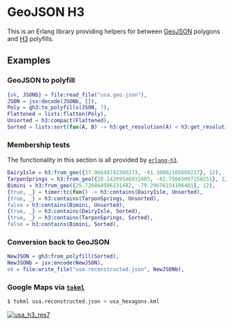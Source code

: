 GeoJSON H3
==========

This is an Erlang library providing helpers for between [GeoJSON] polygons and [H3] polyfills.

## Examples

### GeoJSON to polyfill

```erl
{ok, JSONb} = file:read_file("usa.geo.json"),
JSON = jsx:decode(JSONb, []),
Poly = gh3:to_polyfills(JSON, 7),
Flattened = lists:flatten(Poly),
Unsorted = h3:compact(Flattened),
Sorted = lists:sort(fun(A, B) -> h3:get_resolution(A) < h3:get_resolution(B) end, Unsorted),
```

### Membership tests

The functionality in this section is all provided by [`erlang-h3`].

```erl
DairyIsle = h3:from_geo({37.96648742360273, -91.36002165669227}, 12),
TarponSprings = h3:from_geo({28.14209546931603, -82.75665097150251}, 12),
Bimini = h3:from_geo({25.726864906131482, -79.29676154106401}, 12),
{true, _} = timer:tc(fun() -> h3:contains(DairyIsle, Unsorted),
{true, _} = h3:contains(TarponSprings, Unsorted),
false = h3:contains(Bimini, Unsorted),
{true, _} = h3:contains(DairyIsle, Sorted),
{true, _} = h3:contains(TarponSprings, Sorted),
false = h3:contains(Bimini, Sorted),
```

### Conversion back to GeoJSON
```erl
NewJSON = gh3:from_polyfill(Sorted),
NewJSONb = jsx:encode(NewJSON),
ok = file:write_file("usa.reconstructed.json", NewJSONb),
```

### Google Maps via [`tokml`]

```sh
$ tokml usa.reconstructed.json > usa_hexagons.kml
```

[![usa_h3_res7](https://user-images.githubusercontent.com/2551201/108751085-a42b2580-74f6-11eb-95bf-9fafa5c088f4.png)](https://www.google.com/maps/d/u/0/viewer?hl=en&mid=1y5R6LfUvqWovkH9ln0GOX3Q3UM1gDoEg&ll=56.00475824195842%2C-113.44115859990532&z=3)


[`tokml`]: https://github.com/mapbox/tokml


[GeoJSON]: https://geojson.org
[H3]: https://h3geo.org
[`erlang-h3`]: https://github.com/helium/erlang-h3

